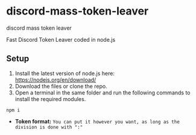 # discord-mass-token-leaver
discord mass token leaver

Fast Discord Token Leaver coded in node.js

## Setup
1. Install the latest version of node.js here: https://nodejs.org/en/download/
2. Download the files or clone the repo.
3. Open a terminal in the same folder and run the following commands to install the required modules.

```
npm i 
```

* **Token format:** `You can put it however you want, as long as the division is done with ":"`
